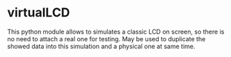 # virtualLCD
This python module allows to simulates a classic LCD on screen, so there is no need to attach a real one for testing. May be used to duplicate the showed data into this simulation and a physical one at same time.
